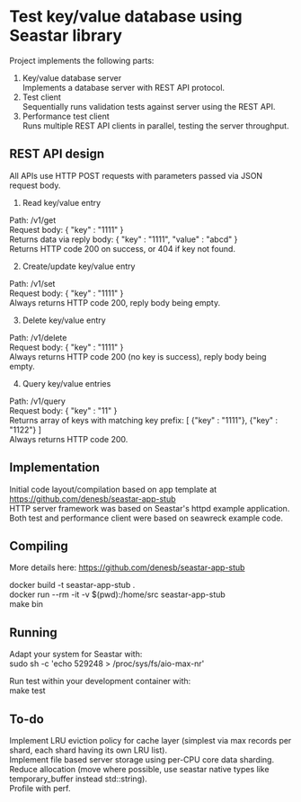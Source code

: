 # Test key/value database using Seastar library

Project implements the following parts:

1. Key/value database server  
   Implements a database server with REST API protocol.
2. Test client  
   Sequentially runs validation tests against server using the REST API.
3. Performance test client  
   Runs multiple REST API clients in parallel, testing the server throughput.


## REST API design

All APIs use HTTP POST requests with parameters passed via JSON request body.

1. Read key/value entry

Path: /v1/get  
Request body:  { "key" : "1111" }  
Returns data via reply body: { "key" : "1111", "value" : "abcd" }  
Returns HTTP code 200 on success, or 404 if key not found.

2. Create/update key/value entry

Path: /v1/set  
Request body: { "key" : "1111" }  
Always returns HTTP code 200, reply body being empty.

3. Delete key/value entry

Path: /v1/delete  
Request body: { "key" : "1111" }  
Always returns HTTP code 200 (no key is success), reply body being empty.

4. Query key/value entries

Path: /v1/query  
Request body: { "key" : "11" }  
Returns array of keys with matching key prefix: [ {"key" : "1111"}, {"key" : "1122"} ]  
Always returns HTTP code 200.

## Implementation

Initial code layout/compilation based on app template at https://github.com/denesb/seastar-app-stub  
HTTP server framework was based on Seastar's httpd example application.  
Both test and performance client were based on seawreck example code.

## Compiling

More details here: https://github.com/denesb/seastar-app-stub

docker build -t seastar-app-stub .  
docker run --rm -it -v $(pwd):/home/src seastar-app-stub  
make bin  

## Running

Adapt your system for Seastar with:  
sudo sh -c 'echo 529248 > /proc/sys/fs/aio-max-nr'

Run test within your development container with:  
make test

## To-do

Implement LRU eviction policy for cache layer (simplest via max records per shard, each shard having its own LRU list).  
Implement file based server storage using per-CPU core data sharding.  
Reduce allocation (move where possible, use seastar native types like temporary_buffer instead std::string).  
Profile with perf.  
